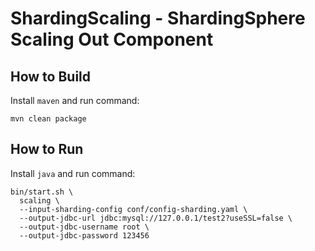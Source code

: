 # ShardingScaling - ShardingSphere Scaling Out Component

## How to Build

Install `maven` and run command:

```shell
mvn clean package
```

## How to Run

Install `java` and run command:

```shell
bin/start.sh \
  scaling \
  --input-sharding-config conf/config-sharding.yaml \
  --output-jdbc-url jdbc:mysql://127.0.0.1/test2?useSSL=false \
  --output-jdbc-username root \
  --output-jdbc-password 123456
```
